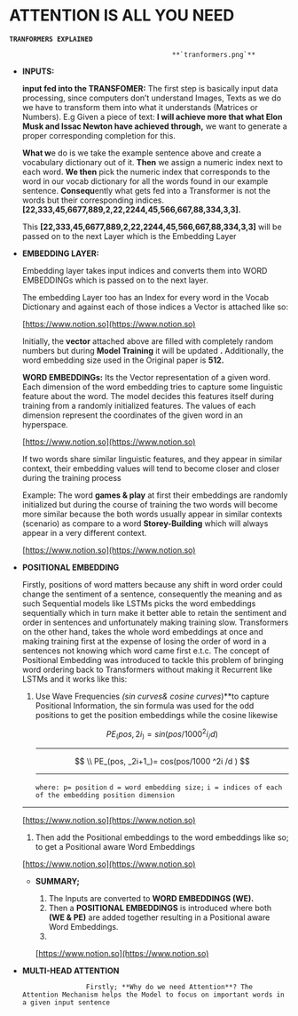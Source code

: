 # ATTENTION IS ALL YOU NEED

**`TRANFORMERS EXPLAINED`**

                                             **`tranformers.png`**

- **INPUTS:**
    
    **input fed into the TRANSFOMER:** The first step is basically input data processing, since computers don’t understand Images, Texts as we do we have to transform them into what it understands (Matrices or Numbers). E.g Given a piece of text: **I will achieve more that what Elon Musk and Issac Newton have achieved through,** we want to generate a proper corresponding completion for this.
    
    **What w**e do is we take the example sentence above and create a vocabulary dictionary out of it. **Then** we assign a numeric index next to each word. **We then** pick the numeric index that corresponds to the word in our vocab dictionary for all the words found in our example sentence. **Consequ**ently what gets fed into a Transformer is not the words but their corresponding indices. **[22,333,45,6677,889,2,22,2244,45,566,667,88,334,3,3].**
    
    This **[22,333,45,6677,889,2,22,2244,45,566,667,88,334,3,3]** will be passed on to the next Layer which is the Embedding Layer
    
- **EMBEDDING LAYER:**
    
    Embedding layer takes input indices and converts them into WORD EMBEDDINGs which is passed on to the next layer. 
    
    The embedding Layer too has an Index for every word in the Vocab Dictionary and against each of those indices a Vector is attached like so:
    
    [https://www.notion.so](https://www.notion.so)
    
    Initially, the **vector** attached above are filled with completely random numbers but during **Model Training** it will be updated **.** Additionally, the word embedding size used in the Original paper is **512.**
    
    **WORD EMBEDDINGs:** Its the Vector representation of a given word. Each dimension of the word embedding tries to capture some linguistic feature about the word. The model decides this features itself during training from a randomly initialized features. The values of each dimension represent the coordinates of the given word in an hyperspace. 
    
     
    
    [https://www.notion.so](https://www.notion.so)
    
    If two words share similar linguistic features, and they appear in similar context, their embedding values will tend to become closer and closer during the training process
    
    Example: The word **games & play** at first their embeddings are randomly initialized but during the course of training the two words will become more similar because the both words usually appear in similar contexts (scenario) as compare to a word **Storey-Building** which will always appear in a very different context.
    
    [https://www.notion.so](https://www.notion.so)
    
- **POSITIONAL EMBEDDING**
    
    Firstly, positions of word matters because any shift in word order could change the sentiment of a sentence, consequently the meaning and as such Sequential models like LSTMs picks the word embeddings sequentially which in turn make it better able to retain the sentiment and order in sentences and unfortunately making training slow. Transformers on the other hand, takes the whole word embeddings at once and making training first at the expense of losing the order of word in a sentences not knowing which word came first e.t.c. The concept of Positional Embedding was introduced to tackle this problem of bringing word ordering back to Transformers without making it Recurrent like LSTMs and it works like this:
    
    1. Use Wave Frequencies **(sin curves*& cosine curves*)**to capture Positional Information, the sin formula was used for the odd positions to get the position embeddings while the cosine likewise
        
        $$
        PE_(pos,2i_)= sin(pos/1000^2i_/d )                             
        $$
        
        ---
        
        $$
        \\ PE_(pos, _2i+1_)= cos(pos/1000 ^2i /d )
        $$
        
        ---
        
          `where: p= position`     `d = word embedding size;`     `i = indices of each of the embedding position dimension`
        
    
    ---
    
    [https://www.notion.so](https://www.notion.so)
    
    1. Then add the Positional embeddings to the word embeddings like so; to get a Positional aware Word Embeddings
    
    [https://www.notion.so](https://www.notion.so)
    
    - **SUMMARY;**
        1. The Inputs are converted to **WORD EMBEDDINGS (WE).**
        2. Then a **POSITIONAL EMBEDDINGS** is introduced where both **(WE & PE)** are added together resulting in a Positional aware Word Embeddings.
        3. 
        
        [https://www.notion.so](https://www.notion.so)
        
- **MULTI-HEAD ATTENTION**
    
                      Firstly; **Why do we need Attention**? The Attention Mechanism helps the Model to focus on important words in a given input sentence